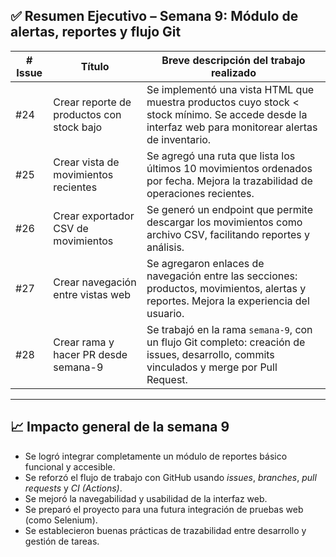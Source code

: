 ## ✅ **Resumen Ejecutivo – Semana 9: Módulo de alertas, reportes y flujo Git**

| # Issue | Título                                    | Breve descripción del trabajo realizado                                                                                                              |
| ------- | ----------------------------------------- | ---------------------------------------------------------------------------------------------------------------------------------------------------- |
| #24     | Crear reporte de productos con stock bajo | Se implementó una vista HTML que muestra productos cuyo stock < stock mínimo. Se accede desde la interfaz web para monitorear alertas de inventario. |
| #25     | Crear vista de movimientos recientes      | Se agregó una ruta que lista los últimos 10 movimientos ordenados por fecha. Mejora la trazabilidad de operaciones recientes.                        |
| #26     | Crear exportador CSV de movimientos       | Se generó un endpoint que permite descargar los movimientos como archivo CSV, facilitando reportes y análisis.                                       |
| #27     | Crear navegación entre vistas web         | Se agregaron enlaces de navegación entre las secciones: productos, movimientos, alertas y reportes. Mejora la experiencia del usuario.               |
| #28     | Crear rama y hacer PR desde semana-9      | Se trabajó en la rama `semana-9`, con un flujo Git completo: creación de issues, desarrollo, commits vinculados y merge por Pull Request.            |

---

## 📈 **Impacto general de la semana 9**

* Se logró integrar completamente un módulo de reportes básico funcional y accesible.
* Se reforzó el flujo de trabajo con GitHub usando *issues*, *branches*, *pull requests* y *CI (Actions)*.
* Se mejoró la navegabilidad y usabilidad de la interfaz web.
* Se preparó el proyecto para una futura integración de pruebas web (como Selenium).
* Se establecieron buenas prácticas de trazabilidad entre desarrollo y gestión de tareas.

<!--stackedit_data:
eyJoaXN0b3J5IjpbMzM4MTUzNzUzXX0=
-->